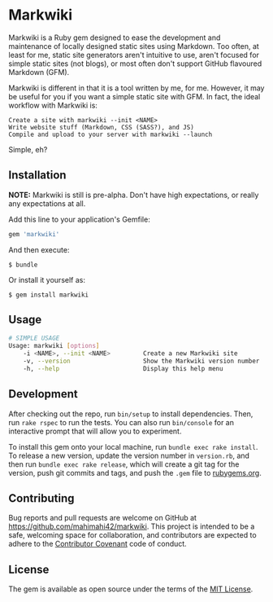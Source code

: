 # Markwiki

Markwiki is a Ruby gem designed to ease the development and maintenance of locally designed static sites using Markdown. Too often, at least for me, static site generators aren't intuitive to use, aren't focused for simple static sites (not blogs), or most often don't support GitHub flavoured Markdown (GFM).

Markwiki is different in that it is a tool written by me, for me. However, it may be useful for you if you want a simple static site with GFM. In fact, the ideal workflow with Markwiki is:

    Create a site with markwiki --init <NAME>
    Write website stuff (Markdown, CSS (SASS?), and JS)
    Compile and upload to your server with markwiki --launch

Simple, eh?

## Installation

**NOTE:** Markwiki is still is pre-alpha. Don't have high expectations, or really any expectations at all.

Add this line to your application's Gemfile:

```ruby
gem 'markwiki'
```

And then execute:

    $ bundle

Or install it yourself as:

    $ gem install markwiki

## Usage

```bash
# SIMPLE USAGE
Usage: markwiki [options]
    -i <NAME>, --init <NAME>         Create a new Markwiki site
    -v, --version                    Show the Markwiki version number
    -h, --help                       Display this help menu
```

## Development

After checking out the repo, run `bin/setup` to install dependencies. Then, run `rake rspec` to run the tests. You can also run `bin/console` for an interactive prompt that will allow you to experiment.

To install this gem onto your local machine, run `bundle exec rake install`. To release a new version, update the version number in `version.rb`, and then run `bundle exec rake release`, which will create a git tag for the version, push git commits and tags, and push the `.gem` file to [rubygems.org](https://rubygems.org).

## Contributing

Bug reports and pull requests are welcome on GitHub at https://github.com/mahimahi42/markwiki. This project is intended to be a safe, welcoming space for collaboration, and contributors are expected to adhere to the [Contributor Covenant](contributor-covenant.org) code of conduct.

## License

The gem is available as open source under the terms of the [MIT License](http://opensource.org/licenses/MIT).

